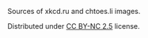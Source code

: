 Sources of xkcd.ru and chtoes.li images.

Distributed under [CC BY-NC 2.5](http://creativecommons.org/licenses/by-nc/2.5/) license.
